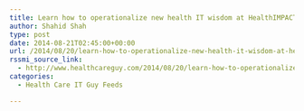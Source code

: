 ```yaml
---
title: Learn how to operationalize new health IT wisdom at HealthIMPACT Mideast in Chicago on September 8
author: Shahid Shah
type: post
date: 2014-08-21T02:45:00+00:00
url: /2014/08/20/learn-how-to-operationalize-new-health-it-wisdom-at-healthimpact-mideast-in-chicago-on-september-8/
rssmi_source_link:
  - http://www.healthcareguy.com/2014/08/20/learn-how-to-operationalize-new-health-it-wisdom-at-healthimpact-mideast-in-chicago-on-september-8/
categories:
  - Health Care IT Guy Feeds

---
```

